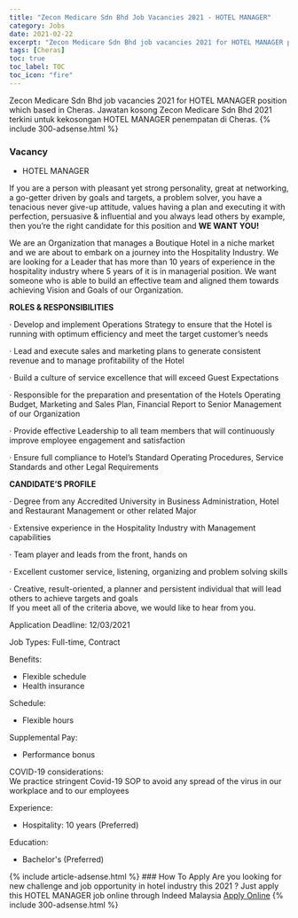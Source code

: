 ```yaml
---
title: "Zecon Medicare Sdn Bhd Job Vacancies 2021 - HOTEL MANAGER" 
category: Jobs 
date: 2021-02-22 
excerpt: "Zecon Medicare Sdn Bhd job vacancies 2021 for HOTEL MANAGER position which based in Cheras. Jawatan kosong Zecon Medicare Sdn Bhd 2021 terkini untuk kekosongan HOTEL MANAGER penempatan di Cheras" 
tags: [Cheras] 
toc: true 
toc_label: TOC 
toc_icon: "fire" 
--- 
```


Zecon Medicare Sdn Bhd job vacancies 2021 for HOTEL MANAGER position which based in Cheras. Jawatan kosong Zecon Medicare Sdn Bhd 2021 terkini untuk kekosongan HOTEL MANAGER penempatan di Cheras. 
{% include 300-adsense.html %} 
### Vacancy 
- HOTEL MANAGER 
<div><p>If you are a person with pleasant yet strong personality, great at networking, a go-getter driven by goals and targets, a problem solver, you have a tenacious never give-up attitude, values having a plan and executing it with perfection, persuasive &amp; influential and you always lead others by example, then you&#8217;re the right candidate for this position and <b>WE WANT YOU!</b></p><p>We are an Organization that manages a Boutique Hotel in a niche market and we are about to embark on a journey into the Hospitality Industry. We are looking for a Leader that has more than 10 years of experience in the hospitality industry where 5 years of it is in managerial position. We want someone who is able to build an effective team and aligned them towards achieving Vision and Goals of our Organization.</p><p><b>ROLES &amp; RESPONSIBILITIES</b></p><p>&#183; Develop and implement Operations Strategy to ensure that the Hotel is running with optimum efficiency and meet the target customer&#8217;s needs</p><p>&#183; Lead and execute sales and marketing plans to generate consistent revenue and to manage profitability of the Hotel</p><p>&#183; Build a culture of service excellence that will exceed Guest Expectations</p><p>&#183; Responsible for the preparation and presentation of the Hotels Operating Budget, Marketing and Sales Plan, Financial Report to Senior Management of our Organization</p><p>&#183; Provide effective Leadership to all team members that will continuously improve employee engagement and satisfaction</p><p>&#183; Ensure full compliance to Hotel&#8217;s Standard Operating Procedures, Service Standards and other Legal Requirements</p><p><b>CANDIDATE&#8217;S PROFILE</b></p><p>&#183; Degree from any Accredited University in Business Administration, Hotel and Restaurant Management or other related Major</p><p>&#183; Extensive experience in the Hospitality Industry with Management capabilities</p><p>&#183; Team player and leads from the front, hands on</p><p>&#183; Excellent customer service, listening, organizing and problem solving skills</p><p>&#183; Creative, result-oriented, a planner and persistent individual that will lead others to achieve targets and goals<br>If you meet all of the criteria above, we would like to hear from you.</p><p>Application Deadline: 12/03/2021</p><p>Job Types: Full-time, Contract</p><p>Benefits:</p><ul><li>Flexible schedule</li><li>Health insurance</li></ul><p>Schedule:</p><ul><li>Flexible hours</li></ul><p>Supplemental Pay:</p><ul><li>Performance bonus</li></ul><p>COVID-19 considerations:<br>We practice stringent Covid-19 SOP to avoid any spread of the virus in our workplace and to our employees</p><p>Experience:</p><ul><li>Hospitality: 10 years (Preferred)</li></ul><p>Education:</p><ul><li>Bachelor's (Preferred)</li></ul></div> 
{% include article-adsense.html %} 
### How To Apply 
Are you looking for new challenge and job opportunity in hotel industry this 2021 ?
Just apply this HOTEL MANAGER job online through Indeed Malaysia 
<a href="https://malaysia.indeed.com/viewjob?jk=298cab16dcbfe25d" class="btn btn--info" target="_blank" rel="nofollow noopenner">Apply Online</a> 
{% include 300-adsense.html %} 